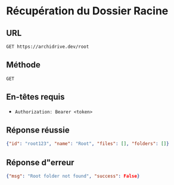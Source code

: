# Récupération du Dossier Racine

## URL

`GET https://archidrive.dev/root`

## Méthode

`GET`

## En-têtes requis

- `Authorization: Bearer <token>`


## Réponse réussie

```json
{"id": "root123", "name": "Root", "files": [], "folders": []}
```

## Réponse d"erreur

```json
{"msg": "Root folder not found", "success": False}
```
